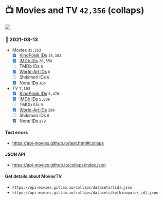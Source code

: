 # :tv: Movies and TV `42,356` (collaps)

<a href="https://API-Movies.github.io"><img src="https://API-Movies.github.io/banner.png?cache"></a>

### :date: 2021-03-13
- Movies `35,253`
  - [x] <a href="https://API-Movies.github.io/collaps/movie_kinopoisk_ids.json">KinoPoisk IDs</a> `34,162`
  - [x] <a href="https://API-Movies.github.io/collaps/movie_imdb_ids.json">IMDb IDs</a> `28,558`
  - [ ] TMDb IDs `0`
  - [x] <a href="https://API-Movies.github.io/collaps/movie_world_art_ids.json">World-Art IDs</a> `8`
  - [ ] Shikimori IDs `0`
  - [x] None IDs `304`
- TV `7,103`
  - [x] <a href="https://API-Movies.github.io/collaps/tv_kinopoisk_ids.json">KinoPoisk IDs</a> `6,470`
  - [x] <a href="https://API-Movies.github.io/collaps/tv_imdb_ids.json">IMDb IDs</a> `5,836`
  - [ ] TMDb IDs `0`
  - [x] <a href="https://API-Movies.github.io/collaps/tv_world_art_ids.json">World-Art IDs</a> `280`
  - [ ] Shikimori IDs `0`
  - [x] None IDs `278`
#### Test errors
- <a href='https://api-movies.github.io/test.html#collaps'>https://api-movies.github.io/test.html#collaps</a>
#### JSON API
- <a href='https://api-movies.github.io/collaps/index.json'>https://api-movies.github.io/collaps/index.json</a>
#### Get details about Movie/TV
- `https://api-movies.gitlab.io/collaps/datasets/[id].json`
- `https://api-movies.gitlab.io/collaps/datasets/kp[kinopoisk_id].json`
